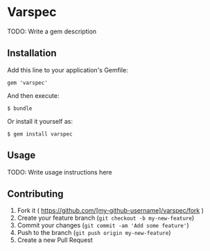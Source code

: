 # Varspec

TODO: Write a gem description

## Installation

Add this line to your application's Gemfile:

    gem 'varspec'

And then execute:

    $ bundle

Or install it yourself as:

    $ gem install varspec

## Usage

TODO: Write usage instructions here

## Contributing

1. Fork it ( https://github.com/[my-github-username]/varspec/fork )
2. Create your feature branch (`git checkout -b my-new-feature`)
3. Commit your changes (`git commit -am 'Add some feature'`)
4. Push to the branch (`git push origin my-new-feature`)
5. Create a new Pull Request
